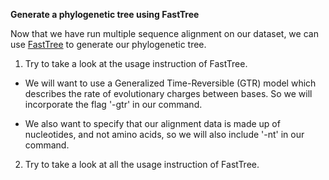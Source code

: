 <script>
import Link from "$components/Link.svelte";
import Execute from "$components/Execute.svelte";
</script>

**Generate a phylogenetic tree using FastTree**

Now that we have run multiple sequence alignment on our dataset, we can use [FastTree](https://morgannprice.github.io/fasttree/) to generate our phylogenetic tree.

1. Try <Execute command="FastTree" inline /> to
take a look at the usage instruction of FastTree.

- We will want to use a Generalized Time-Reversible (GTR) model which describes the rate of evolutionary charges between bases. So we will incorporate the flag '-gtr' in our command. 

- We also want to specify that our alignment data is made up of nucleotides, and not amino acids, so we will also include '-nt' in our command. 

2. Try <Execute command="FastTree -gtr -nt -gamma hiv1_aligned.txt > tree_file.nwk
" inline /> to
take a look at all the usage instruction of FastTree.
